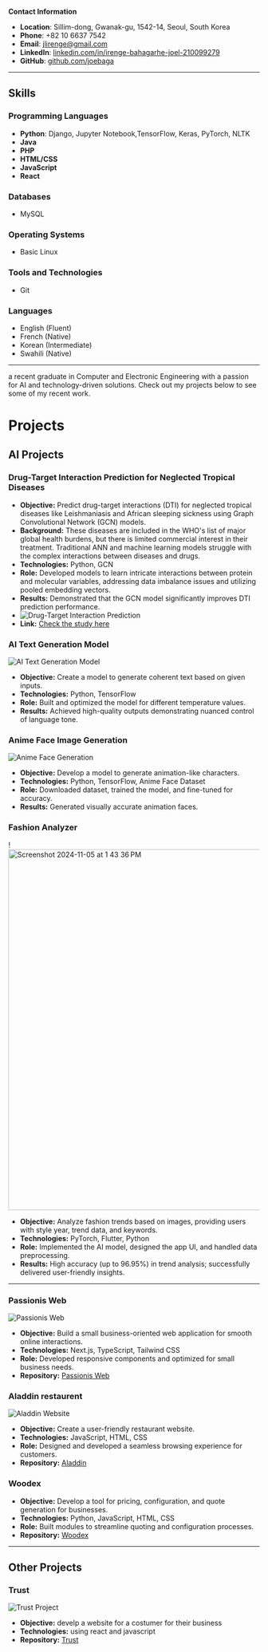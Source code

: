 
**Contact Information**  
- **Location**: Sillim-dong, Gwanak-gu, 1542-14, Seoul, South Korea  
- **Phone**: +82 10 6637 7542  
- **Email**: [jlirenge@gmail.com](mailto:jlirenge@gmail.com)  
- **LinkedIn**: [linkedin.com/in/irenge-bahagarhe-joel-210099279](https://linkedin.com/in/irenge-bahagarhe-joel-210099279)  
- **GitHub**: [github.com/joebaga](https://github.com/joebaga)  

---

## Skills

### Programming Languages  
- **Python**: Django, Jupyter Notebook,TensorFlow, Keras, PyTorch, NLTK
- **Java**  
- **PHP**  
- **HTML/CSS**  
- **JavaScript**  
- **React**  

### Databases  
- MySQL  

### Operating Systems  
- Basic Linux  

### Tools and Technologies  
- Git  

### Languages  
- English (Fluent)  
- French (Native)  
- Korean (Intermediate)  
- Swahili (Native)  

---
a recent graduate in Computer and Electronic Engineering with a passion for AI and technology-driven solutions. Check out my projects below to see some of my recent work.
# Projects

## AI Projects
### Drug-Target Interaction Prediction for Neglected Tropical Diseases

- **Objective:** Predict drug-target interactions (DTI) for neglected tropical diseases like Leishmaniasis and African sleeping sickness using Graph Convolutional Network (GCN) models.
- **Background:** These diseases are included in the WHO's list of major global health burdens, but there is limited commercial interest in their treatment. Traditional ANN and machine learning models struggle with the complex interactions between diseases and drugs.
- **Technologies:** Python, GCN
- **Role:** Developed models to learn intricate interactions between protein and molecular variables, addressing data imbalance issues and utilizing pooled embedding vectors.
- **Results:** Demonstrated that the GCN model significantly improves DTI prediction performance.
- ![Drug-Target Interaction Prediction](<img width="849" alt="Screenshot 2024-11-05 at 1 59 30 PM" src="https://github.com/user-attachments/assets/b1f91ca6-d084-454e-a871-824642c55925">
)
- **Link:** [Check the study here](https://github.com/projectnest-lee/SNA?tab=readme-ov-file)

### AI Text Generation Model
![AI Text Generation Model](![naturel_language](https://github.com/user-attachments/assets/8b5b960f-7402-49b1-afdf-3ebc718a0d8d)
)
- **Objective:** Create a model to generate coherent text based on given inputs.
- **Technologies:** Python, TensorFlow
- **Role:** Built and optimized the model for different temperature values.
- **Results:** Achieved high-quality outputs demonstrating nuanced control of language tone.

### Anime Face Image Generation
![Anime Face Generation](<img width="730" alt="Screenshot 2024-11-05 at 2 04 53 PM" src="https://github.com/user-attachments/assets/86ffffe3-c678-45c6-9e7f-b2162a8c1551">
)
- **Objective:** Develop a model to generate animation-like characters.
- **Technologies:** Python, TensorFlow, Anime Face Dataset
- **Role:** Downloaded dataset, trained the model, and fine-tuned for accuracy.
- **Results:** Generated visually accurate animation faces.

### Fashion Analyzer
!<img width="724" alt="Screenshot 2024-11-05 at 1 43 36 PM" src="https://github.com/user-attachments/assets/6cc28e53-f91d-4901-84c9-08b999debd56">

- **Objective:** Analyze fashion trends based on images, providing users with style year, trend data, and keywords.
- **Technologies:** PyTorch, Flutter, Python
- **Role:** Implemented the AI model, designed the app UI, and handled data preprocessing.
- **Results:** High accuracy (up to 96.95%) in trend analysis; successfully delivered user-friendly insights.

---


### Passionis Web
![Passionis Web](<img width="1427" alt="passionis" src="https://github.com/user-attachments/assets/3f631494-b4cb-462e-aa49-15bdcba9d6d2">
)
- **Objective:** Build a small business-oriented web application for smooth online interactions.
- **Technologies:** Next.js, TypeScript, Tailwind CSS
- **Role:** Developed responsive components and optimized for small business needs.
- **Repository:** [Passionis Web]([link-to-your-repo](https://github.com/joebaga/passionis_web))

### Aladdin restaurent
![Aladdin Website](URL-to-your-image)
- **Objective:** Create a user-friendly restaurant website.
- **Technologies:** JavaScript, HTML, CSS
- **Role:** Designed and developed a seamless browsing experience for customers.
- **Repository:** [Aladdin](link-to-your-repo)

  
### Woodex

- **Objective:** Develop a tool for pricing, configuration, and quote generation for businesses.
- **Technologies:** Python, JavaScript, HTML, CSS
- **Role:** Built modules to streamline quoting and configuration processes.
- **Repository:** [Woodex]([link-to-your-repo](https://github.com/joebaga/Woodex))

---

## Other Projects


### Trust
![Trust Project](URL-to-your-image)
- **Objective:** develp a website for a costumer for their business 
- **Technologies:** using react and javascript 
- **Repository:** [Trust]([link-to-your-repo](https://github.com/Josephbakulikira/trust_website_react))
